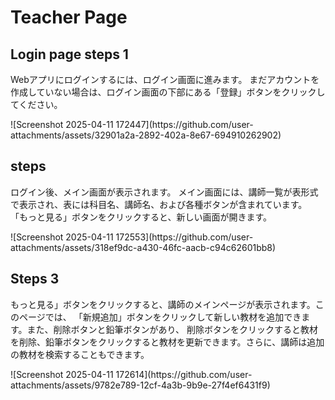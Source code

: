<h1>Teacher Page</h1>
<h2>Login page steps 1 </h2>
<p>Webアプリにログインするには、ログイン画面に進みます。
まだアカウントを作成していない場合は、ログイン画面の下部にある「登録」ボタンをクリックしてください。</p>
![Screenshot 2025-04-11 172447](https://github.com/user-attachments/assets/32901a2a-2892-402a-8e67-694910262902)
<h2>steps </h2>
<p>ログイン後、メイン画面が表示されます。
メイン画面には、講師一覧が表形式で表示され、表には科目名、講師名、および各種ボタンが含まれています。
「もっと見る」ボタンをクリックすると、新しい画面が開きます。</p>
![Screenshot 2025-04-11 172553](https://github.com/user-attachments/assets/318ef9dc-a430-46fc-aacb-c94c62601bb8)

<h2>Steps 3</h2>
<p>もっと見る」ボタンをクリックすると、講師のメインページが表示されます。このページでは、
  「新規追加」ボタンをクリックして新しい教材を追加できます。また、削除ボタンと鉛筆ボタンがあり、
  削除ボタンをクリックすると教材を削除、鉛筆ボタンをクリックすると教材を更新できます。さらに、講師は追加の教材を検索することもできます。</p>
![Screenshot 2025-04-11 172614](https://github.com/user-attachments/assets/9782e789-12cf-4a3b-9b9e-27f4ef6431f9)
